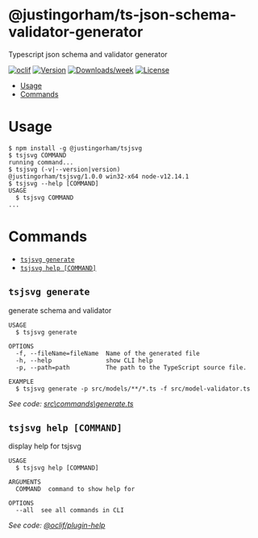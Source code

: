 @justingorham/ts-json-schema-validator-generator
================================================

Typescript json schema and validator generator

[![oclif](https://img.shields.io/badge/cli-oclif-brightgreen.svg)](https://oclif.io)
[![Version](https://img.shields.io/npm/v/@justingorham/ts-json-schema-validator-generator.svg)](https://npmjs.org/package/@justingorham/ts-json-schema-validator-generator)
[![Downloads/week](https://img.shields.io/npm/dw/@justingorham/ts-json-schema-validator-generator.svg)](https://npmjs.org/package/@justingorham/ts-json-schema-validator-generator)
[![License](https://img.shields.io/npm/l/@justingorham/ts-json-schema-validator-generator.svg)](https://github.com/justingorham/ts-json-schema-validator-generator/blob/master/package.json)

<!-- toc -->
* [Usage](#usage)
* [Commands](#commands)
<!-- tocstop -->
# Usage
<!-- usage -->
```sh-session
$ npm install -g @justingorham/tsjsvg
$ tsjsvg COMMAND
running command...
$ tsjsvg (-v|--version|version)
@justingorham/tsjsvg/1.0.0 win32-x64 node-v12.14.1
$ tsjsvg --help [COMMAND]
USAGE
  $ tsjsvg COMMAND
...
```
<!-- usagestop -->
# Commands
<!-- commands -->
* [`tsjsvg generate`](#tsjsvg-generate)
* [`tsjsvg help [COMMAND]`](#tsjsvg-help-command)

## `tsjsvg generate`

generate schema and validator

```
USAGE
  $ tsjsvg generate

OPTIONS
  -f, --fileName=fileName  Name of the generated file
  -h, --help               show CLI help
  -p, --path=path          The path to the TypeScript source file.

EXAMPLE
  $ tsjsvg generate -p src/models/**/*.ts -f src/model-validator.ts
```

_See code: [src\commands\generate.ts](https://github.com/justingorham/ts-json-schema-validator-generator/blob/v1.0.0/src\commands\generate.ts)_

## `tsjsvg help [COMMAND]`

display help for tsjsvg

```
USAGE
  $ tsjsvg help [COMMAND]

ARGUMENTS
  COMMAND  command to show help for

OPTIONS
  --all  see all commands in CLI
```

_See code: [@oclif/plugin-help](https://github.com/oclif/plugin-help/blob/v2.2.3/src\commands\help.ts)_
<!-- commandsstop -->
